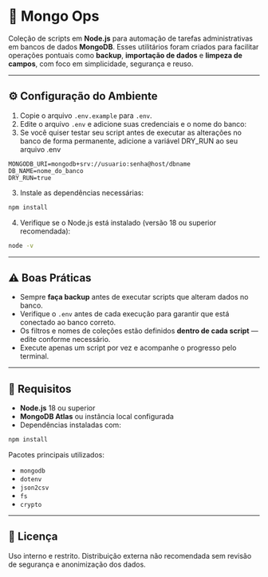 # 🧰 Mongo Ops

Coleção de scripts em **Node.js** para automação de tarefas administrativas em bancos de dados **MongoDB**.
Esses utilitários foram criados para facilitar operações pontuais como **backup**, **importação de dados** e **limpeza de campos**, com foco em simplicidade, segurança e reuso.

---

## ⚙️ Configuração do Ambiente

1. Copie o arquivo `.env.example` para `.env`.
2. Edite o arquivo `.env` e adicione suas credenciais e o nome do banco:
3. Se você quiser testar seu script antes de executar as alterações no banco de forma permanente, adicione a variável DRY_RUN ao seu arquivo .env

```env
MONGODB_URI=mongodb+srv://usuario:senha@host/dbname
DB_NAME=nome_do_banco
DRY_RUN=true
````

3. Instale as dependências necessárias:

```bash
npm install
```

4. Verifique se o Node.js está instalado (versão 18 ou superior recomendada):

```bash
node -v
```

---

## ⚠️ Boas Práticas

* Sempre **faça backup** antes de executar scripts que alteram dados no banco.
* Verifique o `.env` antes de cada execução para garantir que está conectado ao banco correto.
* Os filtros e nomes de coleções estão definidos **dentro de cada script** — edite conforme necessário.
* Execute apenas um script por vez e acompanhe o progresso pelo terminal.

---

## 🧩 Requisitos

* **Node.js** 18 ou superior
* **MongoDB Atlas** ou instância local configurada
* Dependências instaladas com:

```bash
npm install
```

Pacotes principais utilizados:

* `mongodb`
* `dotenv`
* `json2csv`
* `fs`
* `crypto`

---

## 🪪 Licença

Uso interno e restrito.
Distribuição externa não recomendada sem revisão de segurança e anonimização dos dados.